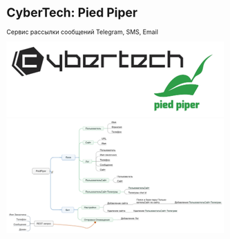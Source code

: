 # CyberTech: Pied Piper

Сервис рассылки сообщений Telegram, SMS, Email


![image_logo](image.png)
![image_logo](PeidPiper.png)
